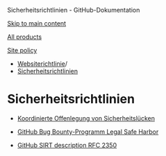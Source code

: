 Sicherheitsrichtlinien - GitHub-Dokumentation

[Skip to main content](#main-content)

[All products](/de)

[Site policy](/site-policy)

* [Websiterichtlinie](/de/site-policy)/
* [Sicherheitsrichtlinien](/de/site-policy/security-policies)

Sicherheitsrichtlinien
==========

* [Koordinierte Offenlegung von Sicherheitslücken](/de/site-policy/security-policies/coordinated-disclosure-of-security-vulnerabilities)

* [GitHub Bug Bounty-Programm Legal Safe Harbor](/de/site-policy/security-policies/github-bug-bounty-program-legal-safe-harbor)

* [GitHub SIRT description RFC 2350](/de/site-policy/security-policies/github-sirt-description-rfc-2350)
